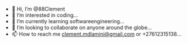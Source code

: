 - 👋 Hi, I’m @88Clement
- 👀 I’m interested in coding...
- 🌱 I’m currently learning softwareengineering...
- 💞️ I’m looking to collaborate on anyone around the globe...
- 📫 How to reach me clement.mdlamini@gmail.com or +27612315138...

<!---
88Clement/88Clement is a ✨ special ✨ repository because its `README.md` (this file) appears on your GitHub profile.
You can click the Preview link to take a look at your changes.
--->
